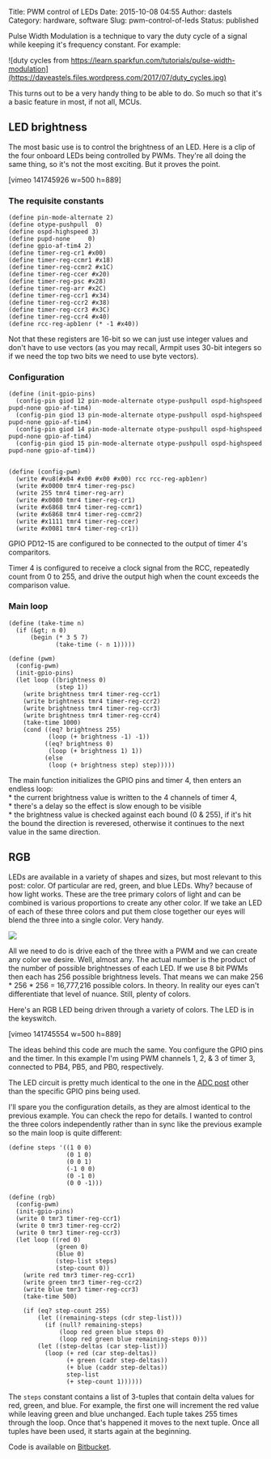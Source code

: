 Title: PWM control of LEDs
Date: 2015-10-08 04:55
Author: dastels
Category: hardware, software
Slug: pwm-control-of-leds
Status: published

Pulse Width Modulation is a technique to vary the duty cycle of a signal
while keeping it's frequency constant. For example:

![duty cycles from
https://learn.sparkfun.com/tutorials/pulse-width-modulation](https://daveastels.files.wordpress.com/2017/07/duty_cycles.jpg)

This turns out to be a very handy thing to be able to do. So much so
that it's a basic feature in most, if not all, MCUs.

LED brightness
--------------

The most basic use is to control the brightness of an LED. Here is a
clip of the four onboard LEDs being controlled by PWMs. They're all
doing the same thing, so it's not the most exciting. But it proves the
point.

\[vimeo 141745926 w=500 h=889\]

### The requisite constants

    (define pin-mode-alternate 2)
    (define otype-pushpull  0)
    (define ospd-highspeed 3)
    (define pupd-none     0)
    (define gpio-af-tim4 2)
    (define timer-reg-cr1 #x00)
    (define timer-reg-ccmr1 #x18)
    (define timer-reg-ccmr2 #x1C)
    (define timer-reg-ccer #x20)
    (define timer-reg-psc #x28)
    (define timer-reg-arr #x2C)
    (define timer-reg-ccr1 #x34)
    (define timer-reg-ccr2 #x38)
    (define timer-reg-ccr3 #x3C)
    (define timer-reg-ccr4 #x40)
    (define rcc-reg-apb1enr (* -1 #x40))

Not that these registers are 16-bit so we can just use integer values
and don't have to use vectors (as you may recall, Armpit uses 30-bit
integers so if we need the top two bits we need to use byte vectors).

### Configuration

    (define (init-gpio-pins)
      (config-pin giod 12 pin-mode-alternate otype-pushpull ospd-highspeed pupd-none gpio-af-tim4)
      (config-pin giod 13 pin-mode-alternate otype-pushpull ospd-highspeed pupd-none gpio-af-tim4)
      (config-pin giod 14 pin-mode-alternate otype-pushpull ospd-highspeed pupd-none gpio-af-tim4)
      (config-pin giod 15 pin-mode-alternate otype-pushpull ospd-highspeed pupd-none gpio-af-tim4))


    (define (config-pwm)
      (write #vu8(#x04 #x00 #x00 #x00) rcc rcc-reg-apb1enr)
      (write #x0000 tmr4 timer-reg-psc)
      (write 255 tmr4 timer-reg-arr)
      (write #x0080 tmr4 timer-reg-cr1)
      (write #x6868 tmr4 timer-reg-ccmr1)
      (write #x6868 tmr4 timer-reg-ccmr2)
      (write #x1111 tmr4 timer-reg-ccer)
      (write #x0081 tmr4 timer-reg-cr1))

GPIO PD12-15 are configured to be connected to the output of timer 4's
comparitors.

Timer 4 is configured to receive a clock signal from the RCC, repeatedly
count from 0 to 255, and drive the output high when the count exceeds
the comparison value.

### Main loop

    (define (take-time n)
      (if (&gt; n 0)
          (begin (* 3 5 7)
                 (take-time (- n 1)))))

    (define (pwm)
      (config-pwm)
      (init-gpio-pins)
      (let loop ((brightness 0)
                 (step 1))
        (write brightness tmr4 timer-reg-ccr1)
        (write brightness tmr4 timer-reg-ccr2)
        (write brightness tmr4 timer-reg-ccr3)
        (write brightness tmr4 timer-reg-ccr4)
        (take-time 1000)
        (cond ((eq? brightness 255)
               (loop (+ brightness -1) -1))
              ((eq? brightness 0)
               (loop (+ brightness 1) 1))
              (else
               (loop (+ brightness step) step)))))

The main function initializes the GPIO pins and timer 4, then enters an
endless loop:  
\* the current brightness value is written to the 4 channels of timer
4,  
\* there's a delay so the effect is slow enough to be visible  
\* the brightness value is checked against each bound (0 & 255), if it's
hit the bound the direction is reveresed, otherwise it continues to the
next value in the same direction.

RGB
---

LEDs are available in a variety of shapes and sizes, but most relevant
to this post: color. Of particular are red, green, and blue LEDs. Why?
because of how light works. These are the tree primary colors of light
and can be combined is various proportions to create any other color. If
we take an LED of each of these three colors and put them close together
our eyes will blend the three into a single color. Very handy.

![](https://daveastels.files.wordpress.com/2017/07/ws2812_closeup.jpg)

All we need to do is drive each of the three with a PWM and we can
create any color we desire. Well, almost any. The actual number is the
product of the number of possible brightnesses of each LED. If we use 8
bit PWMs then each has 256 possible brightness levels. That means we can
make 256 \* 256 \* 256 = 16,777,216 possible colors. In theory. In
reality our eyes can't differentiate that level of nuance. Still, plenty
of colors.

Here's an RGB LED being driven through a variety of colors. The LED is
in the keyswitch.

\[vimeo 141745554 w=500 h=889\]

The ideas behind this code are much the same. You configure the GPIO
pins and the timer. In this example I'm using PWM channels 1, 2, & 3 of
timer 3, connected to PB4, PB5, and PB0, respectively.

The LED circuit is pretty much identical to the one in the [ADC
post](http://daveastels.typed.com/blog/analog-to-digital) other than the
specific GPIO pins being used.

I'll spare you the configuration details, as they are almost identical
to the previous example. You can check the repo for details. I wanted to
control the three colors independently rather than in sync like the
previous example so the main loop is quite different:

    (define steps '((1 0 0)
                    (0 1 0)
                    (0 0 1)
                    (-1 0 0)
                    (0 -1 0)
                    (0 0 -1)))

    (define (rgb)
      (config-pwm)
      (init-gpio-pins)
      (write 0 tmr3 timer-reg-ccr1)
      (write 0 tmr3 timer-reg-ccr2)
      (write 0 tmr3 timer-reg-ccr3)
      (let loop ((red 0)
                 (green 0)
                 (blue 0)
                 (step-list steps)
                 (step-count 0))
        (write red tmr3 timer-reg-ccr1)
        (write green tmr3 timer-reg-ccr2)
        (write blue tmr3 timer-reg-ccr3)
        (take-time 500)

        (if (eq? step-count 255)
            (let ((remaining-steps (cdr step-list)))
              (if (null? remaining-steps)
                  (loop red green blue steps 0)
                  (loop red green blue remaining-steps 0)))
            (let ((step-deltas (car step-list)))
              (loop (+ red (car step-deltas))
                    (+ green (cadr step-deltas))
                    (+ blue (caddr step-deltas))
                    step-list
                    (+ step-count 1))))))

The `steps` constant contains a list of 3-tuples that contain delta
values for red, green, and blue. For example, the first one will
increment the red value while leaving green and blue unchanged. Each
tuple takes 255 times through the loop. Once that's happened it moves to
the next tuple. Once all tuples have been used, it starts again at the
beginning.

Code is available on
[Bitbucket](https://bitbucket.org/dastels/armpit_scheme).
